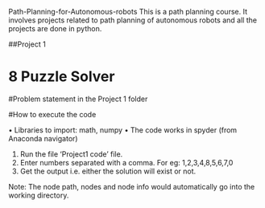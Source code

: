 Path-Planning-for-Autonomous-robots
This is a path planning course. It involves projects related to path planning of autonomous robots and all the projects are done in python.

##Project 1

# 8 Puzzle Solver

#Problem statement in the Project 1 folder

#How to execute the code

•	Libraries to import: math, numpy
•	The code works in spyder (from Anaconda navigator)
1.	Run the file ‘Project1 code’ file.
2.	Enter numbers separated with a comma. For eg: 1,2,3,4,8,5,6,7,0
3.	Get the output i.e. either the solution will exist or not.

Note: The node path, nodes and node info would automatically go into the working directory.

